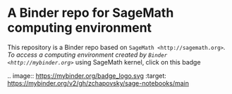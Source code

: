 A Binder repo for SageMath computing environment
================================================

This repository is a Binder repo based on `SageMath <http://sagemath.org>`_. To
access a computing environment created by `Binder <http://mybinder.org>`_ using
SageMath kernel, click on this badge

.. image:: https://mybinder.org/badge_logo.svg
 :target: https://mybinder.org/v2/gh/zchapovsky/sage-notebooks/main
